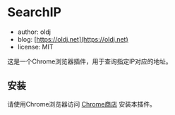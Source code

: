 # SearchIP

 * author: oldj
 * blog: [https://oldj.net](https://oldj.net)
 * license: MIT

这是一个Chrome浏览器插件，用于查询指定IP对应的地址。

## 安装

请使用Chrome浏览器访问 [Chrome商店](https://chrome.google.com/webstore/detail/%E6%9F%A5ip/gabaabhlnpanpkjjhpaiaeliamhiaaea) 安装本插件。
